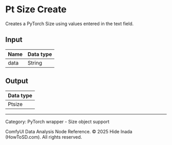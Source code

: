 # Pt Size Create
Creates a PyTorch Size using values entered in the text field.

## Input
| Name | Data type |
|---|---|
| data | String |

## Output
| Data type |
|---|
| Ptsize |

<HR>
Category: PyTorch wrapper - Size object support

ComfyUI Data Analysis Node Reference. © 2025 Hide Inada (HowToSD.com). All rights reserved.
